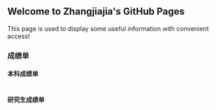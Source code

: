 ## Welcome to Zhangjiajia's GitHub Pages
This page is used to display some useful information with convenient access!

### 成绩单
#### 本科成绩单
![]()
#### 研究生成绩单
![]()
